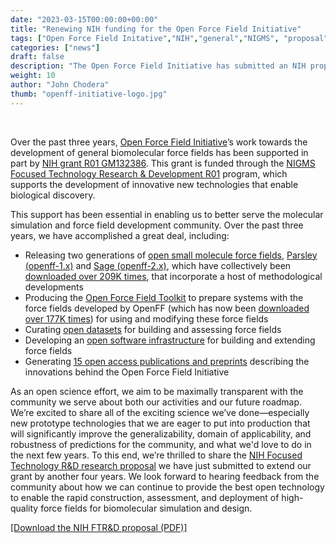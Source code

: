 ```yaml
---
date: "2023-03-15T00:00:00+00:00"
title: "Renewing NIH funding for the Open Force Field Initiative"
tags: ["Open Force Field Initative","NIH","general","NIGMS", "proposal", "renewal", "R01 GM132386"]
categories: ["news"]
draft: false
description: "The Open Force Field Initiative has submitted an NIH proposal to renew its funding. We're excited to share what we have planned with the community."
weight: 10
author: "John Chodera"
thumb: "openff-initiative-logo.jpg"
---
```


<br>

Over the past three years, [Open Force Field Initiative](http://openforcefield.org)’s work towards the development of general biomolecular force fields has been supported in part by [NIH grant R01 GM132386](https://reporter.nih.gov/search/kRW6qf5IVU2C_RfGNJmaIg/project-details/10166314). 
This grant is funded through the [NIGMS Focused Technology Research & Development R01](https://grants.nih.gov/grants/guide/pa-files/par-19-253.html) program, which supports the development of innovative new technologies that enable biological discovery.

This support has been essential in enabling us to better serve the molecular simulation and force field development community. Over the past three years, we have accomplished a great deal, including:
* Releasing two generations of [open small molecule force fields](https://openforcefield.org/force-fields/force-fields), [Parsley (openff-1.x)](https://openforcefield.org/force-fields/force-fields/#parsley) and [Sage (openff-2.x)](https://openforcefield.org/force-fields/force-fields/#sage), which have collectively been [downloaded over 209K times](https://anaconda.org/conda-forge/openff-forcefields/badges), that incorporate a host of methodological developments
* Producing the [Open Force Field Toolkit](https://github.com/openforcefield/openff-toolkit) to prepare systems with the force fields developed by OpenFF (which has now been [downloaded over 177K times](https://anaconda.org/conda-forge/openff-toolkit/badges)) for using and modifying these force fields
* Curating [open datasets](https://openforcefield.org/data/) for building and assessing force fields
* Developing an [open software infrastructure](https://openforcefield.org/software/) for building and extending force fields
* Generating [15 open access publications and preprints](https://openforcefield.org/science/publications/) describing the innovations behind the Open Force Field Initiative

As an open science effort, we aim to be maximally transparent with the community we serve about both our activities and our future roadmap. We’re excited to share all of the exciting science we’ve done—especially new prototype technologies that we are eager to put into production that will significantly improve the generalizability, domain of applicability, and robustness of predictions for the community, and what we'd love to do in the next few years.
To this end, we’re thrilled to share the [NIH Focused Technology R&D research proposal](openff-NIH-renewal-proposal-2023-03-05.pdf") we have just submitted to extend our grant by another four years. 
We look forward to hearing feedback from the community about how we can continue to provide the best open technology to enable the rapid construction, assessment, and deployment of high-quality force fields for biomolecular simulation and design.


[[Download the NIH FTR&D proposal (PDF)]](openff-NIH-renewal-proposal-2023-03-05.pdf")
